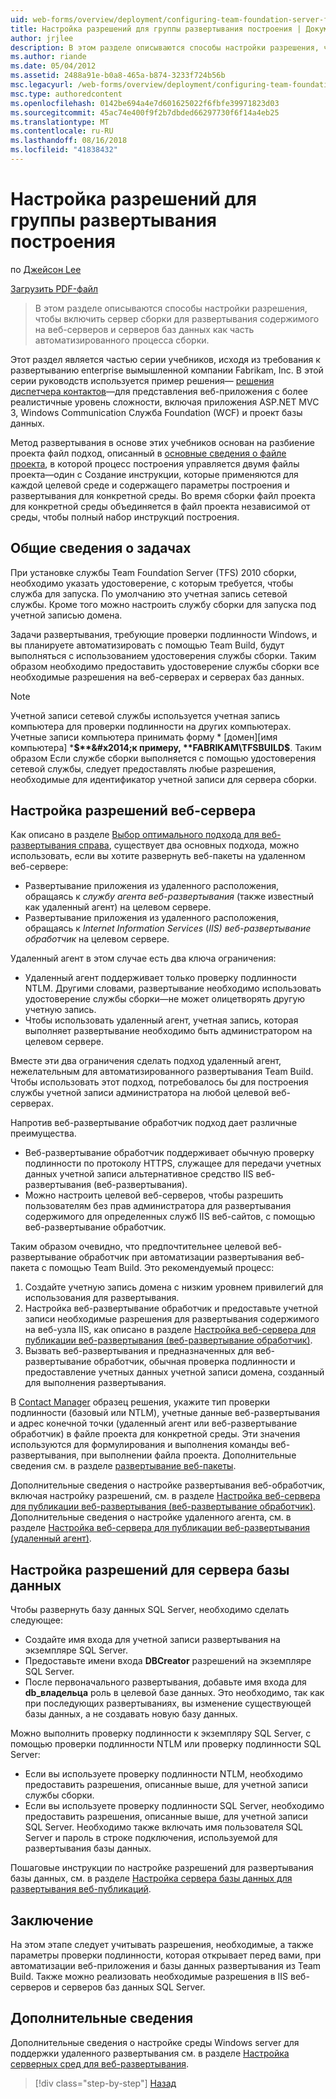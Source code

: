 ```yaml
---
uid: web-forms/overview/deployment/configuring-team-foundation-server-for-web-deployment/configuring-permissions-for-team-build-deployment
title: Настройка разрешений для группы развертывания построения | Документация Майкрософт
author: jrjlee
description: В этом разделе описываются способы настройки разрешения, чтобы включить сервер сборки для развертывания содержимого на веб-серверов и серверов баз данных как часть автоматической b...
ms.author: riande
ms.date: 05/04/2012
ms.assetid: 2488a91e-b0a8-465a-b874-3233f724b56b
msc.legacyurl: /web-forms/overview/deployment/configuring-team-foundation-server-for-web-deployment/configuring-permissions-for-team-build-deployment
msc.type: authoredcontent
ms.openlocfilehash: 0142be694a4e7d601625022f6fbfe39971823d03
ms.sourcegitcommit: 45ac74e400f9f2b7dbded66297730f6f14a4eb25
ms.translationtype: MT
ms.contentlocale: ru-RU
ms.lasthandoff: 08/16/2018
ms.locfileid: "41838432"
---
```

<a name="configuring-permissions-for-team-build-deployment"></a>Настройка разрешений для группы развертывания построения
====================
по [Джейсон Lee](https://github.com/jrjlee)

[Загрузить PDF-файл](https://msdnshared.blob.core.windows.net/media/MSDNBlogsFS/prod.evol.blogs.msdn.com/CommunityServer.Blogs.Components.WeblogFiles/00/00/00/63/56/8130.DeployingWebAppsInEnterpriseScenarios.pdf)

> В этом разделе описываются способы настройки разрешения, чтобы включить сервер сборки для развертывания содержимого на веб-серверов и серверов баз данных как часть автоматизированного процесса сборки.


Этот раздел является частью серии учебников, исходя из требования к развертыванию enterprise вымышленной компании Fabrikam, Inc. В этой серии руководств используется пример решения&#x2014; [решения диспетчера контактов](../web-deployment-in-the-enterprise/the-contact-manager-solution.md)&#x2014;для представления веб-приложения с более реалистичные уровень сложности, включая приложения ASP.NET MVC 3, Windows Communication Служба Foundation (WCF) и проект базы данных.

Метод развертывания в основе этих учебников основан на разбиение проекта файл подход, описанный в [основные сведения о файле проекта](../web-deployment-in-the-enterprise/understanding-the-project-file.md), в которой процесс построения управляется двумя файлы проекта&#x2014;один с Создание инструкции, которые применяются для каждой целевой среде и содержащего параметры построения и развертывания для конкретной среды. Во время сборки файл проекта для конкретной среды объединяется в файл проекта независимой от среды, чтобы полный набор инструкций построения.

## <a name="task-overview"></a>Общие сведения о задачах

При установке службы Team Foundation Server (TFS) 2010 сборки, необходимо указать удостоверение, с которым требуется, чтобы служба для запуска. По умолчанию это учетная запись сетевой службы. Кроме того можно настроить службу сборки для запуска под учетной записью домена.

Задачи развертывания, требующие проверки подлинности Windows, и вы планируете автоматизировать с помощью Team Build, будут выполняться с использованием удостоверения службы сборки. Таким образом необходимо предоставить удостоверение службы сборки все необходимые разрешения на веб-серверах и серверах баз данных.

> [!NOTE]
> Учетной записи сетевой службы используется учетная запись компьютера для проверки подлинности на других компьютерах. Учетные записи компьютера принимать форму * [домен]\[имя компьютера] ***$**&#x2014;к примеру, **FABRIKAM\TFSBUILD$**. Таким образом Если службе сборки выполняется с помощью удостоверения сетевой службы, следует предоставлять любые разрешения, необходимые для идентификатор учетной записи для сервера сборки.


## <a name="configuring-web-server-permissions"></a>Настройка разрешений веб-сервера

Как описано в разделе [Выбор оптимального подхода для веб-развертывания справа](../configuring-server-environments-for-web-deployment/choosing-the-right-approach-to-web-deployment.md), существует два основных подхода, можно использовать, если вы хотите развернуть веб-пакеты на удаленном веб-сервере:

- Развертывание приложения из удаленного расположения, обращаясь к *службу агента веб-развертывания* (также известный как удаленный агент) на целевом сервере.
- Развертывание приложения из удаленного расположения, обращаясь к *Internet Information Services* (*IIS) веб-развертывание обработчик* на целевом сервере.

Удаленный агент в этом случае есть два ключа ограничения:

- Удаленный агент поддерживает только проверку подлинности NTLM. Другими словами, развертывание необходимо использовать удостоверение службы сборки&#x2014;не может олицетворять другую учетную запись.
- Чтобы использовать удаленный агент, учетная запись, которая выполняет развертывание необходимо быть администратором на целевом сервере.

Вместе эти два ограничения сделать подход удаленный агент, нежелательным для автоматизированного развертывания Team Build. Чтобы использовать этот подход, потребовалось бы для построения службы учетной записи администратора на любой целевой веб-серверах.

Напротив веб-развертывание обработчик подход дает различные преимущества.

- Веб-развертывание обработчик поддерживает обычную проверку подлинности по протоколу HTTPS, служащее для передачи учетных данных учетной записи альтернативное средство IIS веб-развертывания (веб-развертывания).
- Можно настроить целевой веб-серверов, чтобы разрешить пользователям без прав администратора для развертывания содержимого для определенных служб IIS веб-сайтов, с помощью веб-развертывание обработчик.

Таким образом очевидно, что предпочтительнее целевой веб-развертывание обработчик при автоматизации развертывания веб-пакета с помощью Team Build. Это рекомендуемый процесс:

1. Создайте учетную запись домена с низким уровнем привилегий для использования для развертывания.
2. Настройка веб-развертывание обработчик и предоставьте учетной записи необходимые разрешения для развертывания содержимого на веб-узла IIS, как описано в разделе [Настройка веб-сервера для публикации веб-развертывания (веб-развертывание обработчик)](../configuring-server-environments-for-web-deployment/configuring-a-web-server-for-web-deploy-publishing-web-deploy-handler.md).
3. Вызвать веб-развертывания и предназначенных для веб-развертывание обработчик, обычная проверка подлинности и предоставление учетных данных учетной записи домена, созданный для выполнения развертывания.

В [Contact Manager](../web-deployment-in-the-enterprise/the-contact-manager-solution.md) образец решения, укажите тип проверки подлинности (базовый или NTLM), учетные данные веб-развертывания и адрес конечной точки (удаленный агент или веб-развертывание обработчик) в файле проекта для конкретной среды. Эти значения используются для формулирования и выполнения команды веб-развертывания, при выполнении файла проекта. Дополнительные сведения см. в разделе [развертывание веб-пакеты](../web-deployment-in-the-enterprise/deploying-web-packages.md).

Дополнительные сведения о настройке развертывания веб-обработчик, включая настройку разрешений, см. в разделе [Настройка веб-сервера для публикации веб-развертывания (веб-развертывание обработчик)](../configuring-server-environments-for-web-deployment/configuring-a-web-server-for-web-deploy-publishing-web-deploy-handler.md). Дополнительные сведения о настройке удаленного агента, см. в разделе [Настройка веб-сервера для публикации веб-развертывания (удаленный агент)](../configuring-server-environments-for-web-deployment/configuring-a-web-server-for-web-deploy-publishing-remote-agent.md).

## <a name="configuring-database-server-permissions"></a>Настройка разрешений для сервера базы данных

Чтобы развернуть базу данных SQL Server, необходимо сделать следующее:

- Создайте имя входа для учетной записи развертывания на экземпляре SQL Server.
- Предоставьте имени входа **DBCreator** разрешений на экземпляре SQL Server.
- После первоначального развертывания, добавьте имя входа для **db\_владельца** роль в целевой базе данных. Это необходимо, так как при последующих развертываниях, вы изменение существующей базы данных, а не создавать новую базу данных.

Можно выполнить проверку подлинности к экземпляру SQL Server, с помощью проверки подлинности NTLM или проверку подлинности SQL Server:

- Если вы используете проверку подлинности NTLM, необходимо предоставить разрешения, описанные выше, для учетной записи службы сборки.
- Если вы используете проверку подлинности SQL Server, необходимо предоставить разрешения, описанные выше, для учетной записи SQL Server. Необходимо также включать имя пользователя SQL Server и пароль в строке подключения, используемой для развертывания базы данных.

Пошаговые инструкции по настройке разрешений для развертывания базы данных, см. в разделе [Настройка сервера базы данных для развертывания веб-публикаций](../configuring-server-environments-for-web-deployment/configuring-a-database-server-for-web-deploy-publishing.md).

## <a name="conclusion"></a>Заключение

На этом этапе следует учитывать разрешения, необходимые, а также параметры проверки подлинности, которая открывает перед вами, при автоматизации веб-приложения и базы данных развертывания из Team Build. Также можно реализовать необходимые разрешения в IIS веб-серверов и серверов баз данных SQL Server.

## <a name="further-reading"></a>Дополнительные сведения

Дополнительные сведения о настройке среды Windows server для поддержки удаленного развертывания см. в разделе [Настройка серверных сред для веб-развертывания](../configuring-server-environments-for-web-deployment/configuring-server-environments-for-web-deployment.md).

> [!div class="step-by-step"]
> [Назад](deploying-a-specific-build.md)
